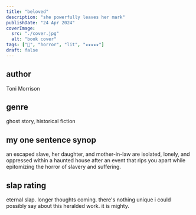 ```yaml
---
title: "beloved"
description: "she powerfully leaves her mark"
publishDate: "24 Apr 2024"
coverImage:
  src: "./cover.jpg"
  alt: "book cover"
tags: ["📖", "horror", "lit", "★★★★★"]
draft: false
---
```


## author

Toni Morrison

## genre

ghost story, historical fiction

## my one sentence synop

an escaped slave, her daughter, and mother-in-law are isolated, lonely, and oppressed within a haunted house after an event that rips you apart while epitomizing the horror of slavery and suffering.

## slap rating

eternal slap. longer thoughts coming. there's nothing unique i could possibly say about this heralded work. it is mighty.
